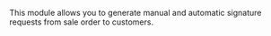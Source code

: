This module allows you to generate manual and automatic signature requests from sale order to customers.
